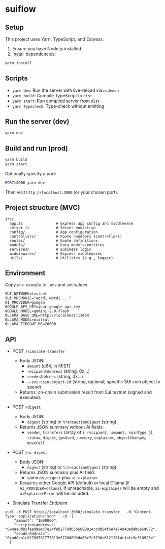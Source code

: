 # suiflow

## Setup

This project uses Yarn, TypeScript, and Express.

1. Ensure you have Node.js installed.
2. Install dependencies:

```bash
yarn install
```

## Scripts

- `yarn dev`: Run the server with live-reload via `nodemon`
- `yarn build`: Compile TypeScript to `dist`
- `yarn start`: Run compiled server from `dist`
- `yarn typecheck`: Type-check without emitting

## Run the server (dev)

```bash
yarn dev
```

## Build and run (prod)

```bash
yarn build
yarn start
```

Optionally specify a port:

```bash
PORT=4000 yarn dev
```

Then visit `http://localhost:3000` (or your chosen port).

## Project structure (MVC)

```
src/
  app.ts               # Express app config and middleware
  server.ts            # Server bootstrap
  config/              # App configuration
  controllers/         # Route handlers (controllers)
  routes/              # Route definitions
  models/              # Data models/entities
  services/            # Business logic
  middlewares/         # Express middlewares
  utils/               # Utilities (e.g., logger)
```

## Environment

Copy `env.example` to `.env` and set values:

```
SUI_NETWORK=testnet
SUI_MNEMONIC="word1 word2 ..."
AI_PROVIDER=google
GOOGLE_API_KEY=your_google_api_key
GOOGLE_MODEL=gemini-2.0-flash
OLLAMA_BASE_URL=http://localhost:11434
OLLAMA_MODEL=mistral
OLLAMA_TIMEOUT_MS=20000
```

## API

- POST `/simulate-transfer`
  - Body JSON:
    - `amount` (u64, in MIST)
    - `recipientAddress` (string, 0x...)
    - `senderAddress` (string, 0x...)
    - `--sui-coin-object-id` (string, optional; specific SUI coin object to spend)
  - Returns: on-chain submission result from Sui testnet (signed and executed).


- POST `/digest`
  - Body JSON:
    - `digest` (string) or `transactionDigest` (string)
  - Returns JSON summary without AI fields:
    - `sender`, `transfers` (array of `{ recipient, amount, coinType }`), `status`, `digest`, `gasUsed`, `summary`, `explainer`, `objectChanges`, `moveCall`

- POST `/ai-digest`
  - Body JSON:
    - `digest` (string) or `transactionDigest` (string)
  - Returns JSON summary plus AI field:
    - same as `/digest` plus `ai-explainer`
  - Requires either Google API (default) or local Ollama (if `AI_PROVIDER=ollama`). If unreachable, `ai-explainer` will be empty and `aiExplainerError` will be included.



- Simulate Transfer Endpoint


```
curl -X POST http://localhost:3000/simulate-transfer   -H "Content-Type: application/json"   -d '{
    "amount": "1000000",
    "recipientAddress": "0x4aa0d92faeda9ec7e24feb2778d65b6898824cc0b54f687e74940ed4b8a59072",
    "senderAddress": "0xad8ea1c01789781777013d67200898da65c7c3736c612126f4c1afc9c310923e"
  }'
```